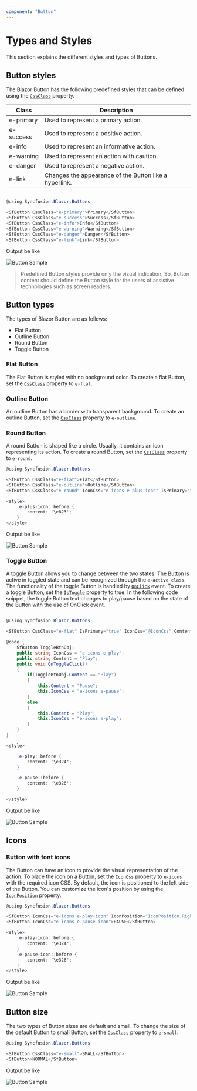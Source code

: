 ```yaml
---
component: "Button"
---
```


# Types and Styles

This section explains the different styles and types of Buttons.

## Button styles

The Blazor Button has the following predefined styles that can be defined using the [`CssClass`](https://help.syncfusion.com/cr/blazor/Syncfusion.Blazor.Buttons.SfButton.html#Syncfusion_Blazor_Buttons_SfButton_CssClass) property.

| Class | Description |
| -------- | -------- |
| e-primary | Used to represent a primary action. |
| e-success | Used to represent a positive action. |
| e-info |  Used to represent an informative action. |
| e-warning | Used to represent an action with caution. |
| e-danger | Used to represent a negative action. |
| e-link |  Changes the appearance of the Button like a hyperlink. |

```csharp

@using Syncfusion.Blazor.Buttons

<SfButton CssClass="e-primary">Primary</SfButton>
<SfButton CssClass="e-success">Success</SfButton>
<SfButton CssClass="e-info">Info</SfButton>
<SfButton CssClass="e-warning">Warning</SfButton>
<SfButton CssClass="e-danger">Danger</SfButton>
<SfButton CssClass="e-link">Link</SfButton>

```

Output be like

![Button Sample](./images/button-style.png)

> Predefined Button styles provide only the visual indication. So, Button content should define the Button style for the users of assistive technologies such as screen readers.

## Button types

The types of Blazor Button are as follows:

* Flat Button
* Outline Button
* Round Button
* Toggle Button

### Flat Button

The Flat Button is styled with no background color. To create a flat Button,
set the [`CssClass`](https://help.syncfusion.com/cr/blazor/Syncfusion.Blazor.Buttons.SfButton.html#Syncfusion_Blazor_Buttons_SfButton_CssClass) property to `e-flat`.

### Outline Button

An outline Button has a border with transparent background. To create an outline Button,
set the [`CssClass`](https://help.syncfusion.com/cr/blazor/Syncfusion.Blazor.Buttons.SfButton.html#Syncfusion_Blazor_Buttons_SfButton_CssClass) property to `e-outline`.

### Round Button

A round Button is shaped like a circle. Usually, it contains an icon representing its action. To create a round Button,
set the [`CssClass`](https://help.syncfusion.com/cr/blazor/Syncfusion.Blazor.Buttons.SfButton.html#Syncfusion_Blazor_Buttons_SfButton_CssClass) property to `e-round`.

```csharp
@using Syncfusion.Blazor.Buttons

<SfButton CssClass="e-flat">Flat</SfButton>
<SfButton CssClass="e-outline">Outline</SfButton>
<SfButton CssClass="e-round" IconCss="e-icons e-plus-icon" IsPrimary="true"></SfButton>

<style>
    .e-plus-icon::before {
        content: '\e823';
    }
</style>
```

Output be like

![Button Sample](./images/button-type.png)

### Toggle Button

A toggle Button allows you to change between the two states. The Button is active in toggled state and can be recognized through the `e-active class`. The functionality of the toggle Button is handled by [`OnClick`](https://help.syncfusion.com/cr/blazor/Syncfusion.Blazor.Buttons.SfButton.html#Syncfusion_Blazor_Buttons_SfButton_OnClick) event. To create a toggle Button, set the [`IsToggle`](https://help.syncfusion.com/cr/blazor/Syncfusion.Blazor.Buttons.SfButton.html#Syncfusion_Blazor_Buttons_SfButton_IsToggle) property to true. In the following code snippet, the toggle Button text changes to play/pause based on the state of the Button with the use of OnClick event.

```csharp

@using Syncfusion.Blazor.Buttons

<SfButton CssClass="e-flat" IsPrimary="true" IconCss="@IconCss" Content="@Content" IsToggle="true" @onclick="OnToggleClick" @ref="ToggleBtnObj"></SfButton>

@code {
    SfButton ToggleBtnObj;
    public string IconCss = "e-icons e-play";
    public string Content = "Play";
    public void OnToggleClick()
    {
        if(ToggleBtnObj.Content == "Play")
        {
            this.Content = "Pause";
            this.IconCss = "e-icons e-pause";
        }
        else
        {
            this.Content = "Play";
            this.IconCss = "e-icons e-play";
        }
    }
}

<style>

    .e-play::before {
        content: '\e324';
    }

    .e-pause::before {
        content: '\e326';
    }

</style>

```

Output be like

![Button Sample](./images/toggle.png)

## Icons

### Button with font icons

The Button can have an icon to provide the visual representation of the action. To place the icon on a Button, set the [`IconCss`](https://help.syncfusion.com/cr/blazor/Syncfusion.Blazor.Buttons.SfButton.html#Syncfusion_Blazor_Buttons_SfButton_IconCss)
property to `e-icons` with the required icon CSS. By default, the icon is positioned to the left side of the Button.
You can customize the icon's position by using the [`IconPosition`](https://help.syncfusion.com/cr/blazor/Syncfusion.Blazor.Buttons.SfButton.html#Syncfusion_Blazor_Buttons_SfButton_IconPosition) property.

```csharp
@using Syncfusion.Blazor.Buttons

<SfButton IconCss="e-icons e-play-icon" IconPosition="IconPosition.Right">PLAY</SfButton>
<SfButton IconCss="e-icons e-pause-icon">PAUSE</SfButton>

<style>
    .e-play-icon::before {
        content: '\e324';
    }
    .e-pause-icon::before {
        content: '\e326';
    }
</style>

```

Output be like

![Button Sample](./images/button-icon.png)

## Button size

The two types of Button sizes are default and small. To change the size of the default Button to small Button,
set the [`CssClass`](https://help.syncfusion.com/cr/blazor/Syncfusion.Blazor.Buttons.SfButton.html#Syncfusion_Blazor_Buttons_SfButton_CssClass) property to `e-small`.

```csharp
@using Syncfusion.Blazor.Buttons

<SfButton CssClass="e-small">SMALL</SfButton>
<SfButton>NORMAL</SfButton>

```

Output be like

![Button Sample](./images/button-size.png)
